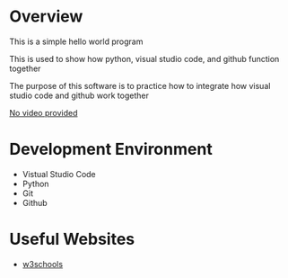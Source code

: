 # Overview

This is a simple hello world program

This is used to show how python, visual studio code, and github function together 

The purpose of this software is to practice how to integrate how visual studio code and github work together


[No video provided](http://youtube.link.goes.here)

# Development Environment

* Vistual Studio Code
* Python
* Git
* Github

# Useful Websites

* [w3schools](https://www.w3schools.com/python/ref_func_print.asp)
